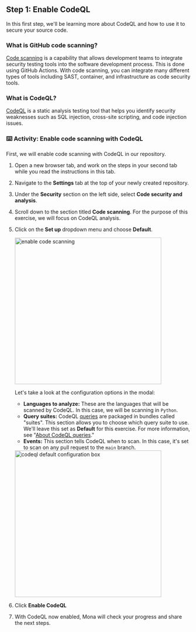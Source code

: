 ## Step 1: Enable CodeQL

In this first step, we'll be learning more about CodeQL and how to use it to secure your source code.

### What is GitHub code scanning?

[Code scanning](https://docs.github.com/en/code-security/code-scanning/automatically-scanning-your-code-for-vulnerabilities-and-errors/about-code-scanning) is a capability that allows development teams to integrate security testing tools into the software development process. This is done using GitHub Actions. With code scanning, you can integrate many different types of tools including SAST, container, and infrastructure as code security tools.

### What is CodeQL?

[CodeQL](https://docs.github.com/en/code-security/code-scanning/automatically-scanning-your-code-for-vulnerabilities-and-errors/about-code-scanning-with-codeql) is a static analysis testing tool that helps you identify security weaknesses such as SQL injection, cross-site scripting, and code injection issues.

### ⌨️ Activity: Enable code scanning with CodeQL

First, we will enable code scanning with CodeQL in our repository.

1. Open a new browser tab, and work on the steps in your second tab while you read the instructions in this tab.

1. Navigate to the **Settings** tab at the top of your newly created repository.

1. Under the **Security** section on the left side, select **Code security and analysis**.

1. Scroll down to the section titled **Code scanning**. For the purpose of this exercise, we will focus on CodeQL analysis.

1. Click on the **Set up** dropdown menu and choose **Default**.

   <img width="400" alt="enable code scanning" src="https://github.com/user-attachments/assets/0d639af3-a8fb-4ea7-8b94-44621a34fc3c"/>

   Let's take a look at the configuration options in the modal:

   - **Languages to analyze:** These are the languages that will be scanned by CodeQL. In this case, we will be scanning in `Python`.
   - **Query suites:** CodeQL [queries](https://docs.github.com/en/code-security/code-scanning/automatically-scanning-your-code-for-vulnerabilities-and-errors/about-code-scanning-with-codeql#about-codeql-queries) are packaged in bundles called "suites". This section allows you to choose which query suite to use. We'll leave this set as **Default** for this exercise. For more information, see "[About CodeQL queries](https://docs.github.com/en/code-security/code-scanning/automatically-scanning-your-code-for-vulnerabilities-and-errors/about-code-scanning-with-codeql#about-codeql-queries)."
   - **Events:** This section tells CodeQL when to scan. In this case, it's set to scan on any pull request to the `main` branch.

   <img width="400" alt="codeql default configuration box" src="https://github.com/user-attachments/assets/cf5ba96b-98bb-4db5-b743-bd31bceaabac"/>

1. Click **Enable CodeQL**

1. With CodeQL now enabled, Mona will check your progress and share the next steps.
